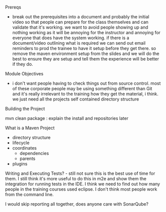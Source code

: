 Prereqs

- break out the prerequisites into a document and probably the initial video so that people can prepare for the class themselves and can validate that it's working. we want to avoid people showing up and nothing working as it will be annoying for the instructor and annoying for everyone that does have the system working. if there is a document/video outlining what is required we can send out email reminders to prod the trainee to have it setup before they get there. so remove the maven environment setup from the slides and we will do the best to ensure they are setup and tell them the experience will be better if they do.

Module Objectives

- i don't want people having to check things out from source control. most of these corporate people may be using something different than Git and it's really irrelevant to the training how they get the material, i think. we just need all the projects self contained directory structure

Building the Project

mvn clean package : explain the install and repositories later

What is a Maven Project
- directory structure
- lifecycle
- coordinates
  - dependencies
  - parents
- plugins

Writing and Executing Tests? - still not sure this is the best use of time for them. I still think it's more useful to do this in m2e and show them the integration for running tests in the IDE. I think we need to find out how many people in the training courses used eclipse. I don't think most people work from the command line.

I would skip reporting all together, does anyone care with SonarQube?